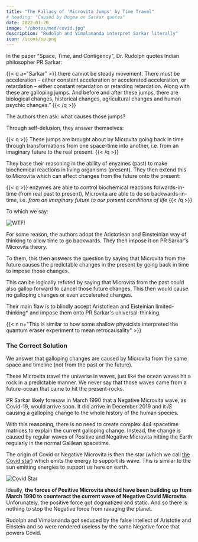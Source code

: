 ```yaml
---
title: "The Fallacy of 'Microvita Jumps' by Time Travel"
# heading: "Caused by Dogma on Sarkar quotes"
date: 2022-01-20
image: "/photos/med/covid.jpg"
description: "Rudolph and Vimalananda interpret Sarkar literally"
icon: /icons/sp.png
---
```



In the paper "Space, Time, and Contigency", Dr. Rudolph quotes Indian philosopher PR Sarkar:

{{< q a="Sarkar" >}}
there cannot be steady movement. There must be acceleration – either constant acceleration or accelerated acceleration, or retardation – either constant retardation or retarding retardation. Along with these are galloping jumps. And before and after these jumps, there are biological changes, historical changes, agricultural changes and human psychic changes.”
{{< /q >}}


The authors then ask: what causes those jumps?

Through self-delusion, they answer themselves:  

{{< q >}}
These jumps are brought about by Microvita going back in time through transformations from one space-time into another, i.e. from an imaginary future to the real present.
{{< /q >}}


They base their reasoning in the ability of enyzmes (past) to make biochemical reactions in living organisms (present). They then extend this to Microvita which can affect changes from the future onto the present:   

{{< q >}}
enzymes are able to control biochemical reactions forwards-in-time (from real past to present), Microvita are able to do so backwards-in-time, i.e. <i>from an imaginary future to our present conditions of life</i>
{{< /q >}}

To which we say:

![WTF!](/graphics/wtf.png)


For some reason, the authors adopt the Aristotlean and Einsteinian way of thinking to allow time to go backwards. They then impose it on PR Sarkar's Microvita theory. 

To them, this then answers the question by saying that Microvita from the future causes the predictable changes in the present by going back in time to impose those changes. 

This can be logically refuted by saying that Microvita from the past could also gallop forward to cancel those future changes. This then would cause no galloping changes or even accelerated changes. 

Their main flaw is to blindly accept Aristotlean and Eisteinian limited-thinking* and impose them onto PR Sarkar's universal-thinking. 

{{< n n="This is similar to how some shallow physicists interpreted the quantum eraser experiment to mean retrocausality" >}}



### The Correct Solution

We answer that galloping changes are caused by Microvita from the same space and timeline (not from the past or the future). 

These Microvita travel the universe in waves, just like the ocean waves hit a rock in a predictable manner. We never say that those waves came from a future-ocean that came to hit the present-rocks.

PR Sarkar likely foresaw in March 1990 that a Negative Microvita wave, as Covid-19, would arrive soon. It did arrive in December 2019 and it *IS* causing a galloping change to the whole history of the human species.

With this reasoning, there is no need to create complex 4x4 spacetime matrices to explain the current galloping change. Instead, the change is caused by regular waves of Positive and Negative Microvita hitting the Earth regularly in the normal Galilean spacetime. 

The origin of Covid or Negative Microvita is then the star (which we call [the Covid star](/bio/solutions/covid-star)) which emits the energy to support its wave. This is similar to the sun emitting energies to support us here on earth. 

![Covid Star](/graphics/bio/covidstar.jpg)

Ideally, **the forces of Positive Microvita should have been building up from March 1990 to counteract the current wave of Negative Covid Microvita**. Unforunately, the positive force got dogmatized and static. And so there is nothing to stop the Negative force from ravaging the planet.

Rudolph and Vimalananda got seduced by the false intellect of Aristotle and Einstein and so were rendered useless by the same Negative force that powers Covid. 

